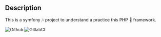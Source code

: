 ## Description
This is a symfony 🎶 project to understand a practice this PHP 🐘 framework.

![Github](https://github.com/zearkiatos/symfony-fundamentals-web/actions/workflows/action.yml/badge.svg)
![GitlabCI](https://gitlab.com/caprilespe/symfony-fundamentals-web/badges/develop/pipeline.svg)